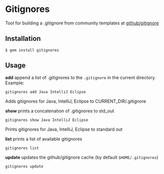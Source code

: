 # Gitignores

Tool for building a .gitignore from community templates at [github/gitignore](https://github.com/github/gitignore)

## Installation

    $ gem install gitignores

## Usage

**add** append a list of .gitignores to the `.gitignore` in the current directory. Example:

    gitignores add Java IntelliJ Eclipse

Adds gitignores for Java, IntelliJ, Eclipse to CURRENT_DIR/.gitignore

**show** prints a concatenation of .gitignores to std_out

    gitignores show Java IntelliJ Eclipse

Prints gitignores for Java, IntelliJ, Eclipse to standard out

**list** prints a list of available gitignores

    gitignores list

**update** updates the github/gitignore cache (by default `$HOME/.gitignores`)

    gitignores update

